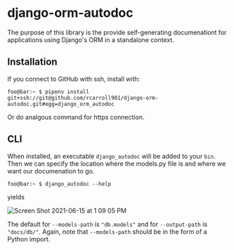 # django-orm-autodoc

The purpose of this library is the provide self-generating documenationt for
applications using Django's ORM in a standalone context. 

## Installation

If you connect to GitHub with ssh, install with:
```console
foo@bar:~ $ pipenv install git+ssh://git@github.com/rcarroll901/django-orm-autodoc.git#egg=django_orm_autodoc
```

Or do analgous command for https connection.

## CLI

When installed, an executable `django_autodoc` will be added to your `bin`.
Then we can specify the location where the models.py file is and where we
want our documenation to go. 

```console
foo@bar:~ $ django_autodoc --help
```

yields

![Screen Shot 2021-06-15 at 1 09 05 PM](https://user-images.githubusercontent.com/47673958/122102336-f01e1500-cdda-11eb-8d85-089d7d95f25b.png)

The default for `--models-path` is `"db.models"` and for `--output-path` is `"docs/db/"`. Again, note that `--models-path` should be in the form of a Python import.